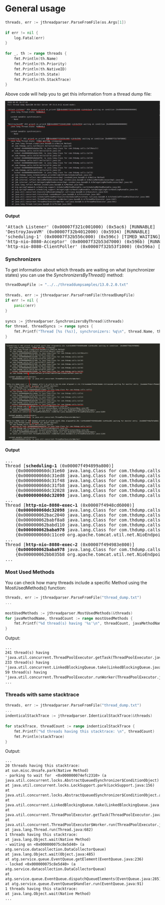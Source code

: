 # General usage

```go
threads, err := jthreadparser.ParseFromFile(os.Args[1])

if err != nil {
    log.Fatal(err)
}

for _, th := range threads {
    fmt.Println(th.Name)
    fmt.Println(th.Priority)
    fmt.Println(th.NativeID)
    fmt.Println(th.State)
    fmt.Println(th.StackTrace)
}
```

Above code will help you to get this information from a thread dump file:

![threaddumpsample](imgs/threaddumpsimpleusage.png)

#### Output

<pre>
'Attach Listener' (0x00007f321c001000) (0x5ac6) [RUNNABLE]
'DestroyJavaVM' (0x00007f32b4012000) (0x5934) [RUNNABLE]
'scheduling-1' (0x00007f32b556c000) (0x596c) [TIMED_WAITING]
'http-nio-8080-Acceptor' (0x00007f32b53d7000) (0x596b) [RUNNABLE]
'http-nio-8080-ClientPoller' (0x00007f32b53f1000) (0x596a) [RUNNABLE]
</pre>



### Synchronizers

To get information about which threads are waiting on what (synchronizer states) you can use the *SynchronizersByThread()* method:

```go
threadDumpFile := "../../threaddumpsamples/13.0.2.0.txt"

threads, err := jthreadparser.ParseFromFile(threadDumpFile)
if err != nil {
    panic(err)
}

syncs := jthreadparser.SynchronizersByThread(&threads)
for thread, threadSyncs := range syncs {
    fmt.Printf("Thread [%s (%s)], synchronizers: %q\n", thread.Name, thread.ID, threadSyncs)
}
```

![ims](imgs/synchronizers1.png)

#### Output
<pre>
...
Thread [<b>scheduling-1</b> (0x00007f494899a800)]
	{0x000000060dc31e60 java.lang.Class for com.thdump.calls.CallResult LockedState}
	{0x000000060dc31ed8 java.lang.Class for com.thdump.calls.Call9 LockedState}
	{0x000000060dc31f48 java.lang.Class for com.thdump.calls.Call8 LockedState}
	{0x000000060dc31fb8 java.lang.Class for com.thdump.calls.Call7 LockedState}
	{0x000000060dc32028 java.lang.Class for com.thdump.calls.Call6 LockedState}
	{<b>0x000000060dc32098</b> java.lang.Class for com.thdump.calls.Call5 <b>LockedState</b>}
...
Thread [<b>http-nio-8080-exec-1</b> (0x00007f4948cd6000)]
	{<b>0x000000060dc32098</b> java.lang.Class for com.thdump.calls.Call5 <b>WaitingToLockState</b>}
	{0x000000062bac2040 java.lang.Class for com.thdump.calls.Call4 LockedState}
	{0x000000062babf8a8 java.lang.Class for com.thdump.calls.Call3 LockedState}
	{0x000000062babd110 java.lang.Class for com.thdump.calls.Call2 LockedState}
	{<b>0x000000062baba978</b> java.lang.Class for com.thdump.calls.Call1 <b>LockedState</b>}
	{0x000000060dc11ce0 org.apache.tomcat.util.net.NioEndpoint$NioSocketWrapper LockedState}
...
Thread [<b>http-nio-8080-exec-2</b> (0x00007f494983e800)]
	{<b>0x000000062baba978</b> java.lang.Class for com.thdump.calls.Call1 <b>WaitingToLockState</b>}
	{0x000000062bb035b8 org.apache.tomcat.util.net.NioEndpoint$NioSocketWrapper LockedState}
...
</pre>

### Most Used Methods

You can check how many threads include a specific Method using the MostUsedMethods() function:

```go
threads, err := jthreadparser.ParseFromFile("thread_dump.txt")
...

mostUsedMethods := jthreadparser.MostUsedMethods(&threads)
for javaMethodName, threadCount := range mostUsedMethods {
    fmt.Printf("%d thread(s) having '%s'\n", threadCount, javaMethodName)
}
```

Output:
```
...
241 thread(s) having 'java.util.concurrent.ThreadPoolExecutor.getTask(ThreadPoolExecutor.java:1074)'
233 thread(s) having 'java.util.concurrent.LinkedBlockingQueue.take(LinkedBlockingQueue.java:442)'
59 thread(s) having 'java.util.concurrent.ThreadPoolExecutor.runWorker(ThreadPoolExecutor.java:1149)'
...
```

### Threads with same stacktrace

```go
threads, err := jthreadparser.ParseFromFile("thread_dump.txt")
...
indenticalStackTrace := jthreadparser.IdenticalStackTrace(&threads)

for stackTrace, threadCount := range indenticalStackTrace {
    fmt.Printf("%d threads having this stacktrace: \n", threadCount)
    fmt.Println(stackTrace)
}
```

Output:
```
...
20 threads having this stacktrace: 
at sun.misc.Unsafe.park(Native Method)
- parking to wait for  <0x000000074efc2310> (a java.util.concurrent.locks.AbstractQueuedSynchronizer$ConditionObject)
at java.util.concurrent.locks.LockSupport.park(LockSupport.java:156)
at java.util.concurrent.locks.AbstractQueuedSynchronizer$ConditionObject.await(AbstractQueuedSynchronizer.java:1987)
at java.util.concurrent.LinkedBlockingQueue.take(LinkedBlockingQueue.java:399)
at java.util.concurrent.ThreadPoolExecutor.getTask(ThreadPoolExecutor.java:957)
at java.util.concurrent.ThreadPoolExecutor$Worker.run(ThreadPoolExecutor.java:917)
at java.lang.Thread.run(Thread.java:682)
1 threads having this stacktrace: 
at java.lang.Object.wait(Native Method)
- waiting on <0x000000075c8e5d40> (a atg.service.datacollection.DataCollectorQueue)
at java.lang.Object.wait(Object.java:485)
at atg.service.queue.EventQueue.getElement(EventQueue.java:236)
- locked <0x000000075c8e5d40> (a atg.service.datacollection.DataCollectorQueue)
at atg.service.queue.EventQueue.dispatchQueueElements(EventQueue.java:285)
at atg.service.queue.EventQueue$Handler.run(EventQueue.java:91)
1 threads having this stacktrace: 
at java.lang.Object.wait(Native Method)
...
```